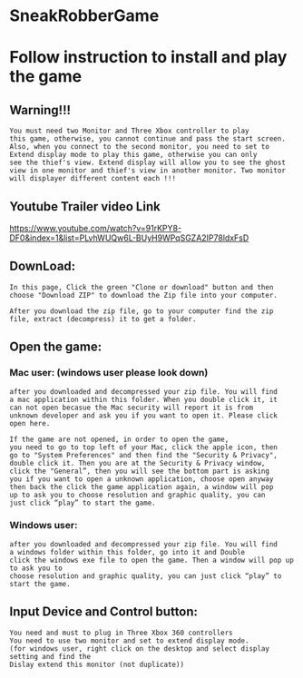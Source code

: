 # SneakRobberGame

# Follow instruction to install and play the game

## Warning!!! 

    You must need two Monitor and Three Xbox controller to play 
    this game, otherwise, you cannot continue and pass the start screen.
    Also, when you connect to the second monitor, you need to set to 
    Extend display mode to play this game, otherwise you can only 
    see the thief's view. Extend display will allow you to see the ghost
    view in one monitor and thief's view in another monitor. Two monitor 
    will displayer different content each !!!

## Youtube Trailer video Link
https://www.youtube.com/watch?v=91rKPY8-DF0&index=1&list=PLvhWUQw6L-BUyH9WPqSGZA2IP78ldxFsD

## DownLoad:

    In this page, Click the green "Clone or download" button and then
    choose "Download ZIP" to download the Zip file into your computer.

    After you download the zip file, go to your computer find the zip
    file, extract (decompress) it to get a folder.

## Open the game:
### Mac user: (windows user please look down)
    after you downloaded and decompressed your zip file. You will find
    a mac application within this folder. When you double click it, it
    can not open becasue the Mac security will report it is from
    unknown developer and ask you if you want to open it. Please click
    open here.

    If the game are not opened, in order to open the game,
    you need to go to top left of your Mac, click the apple icon, then
    go to "System Preferences" and then find the "Security & Privacy",
    double click it. Then you are at the Security & Privacy window,
    click the "General”, then you will see the bottom part is asking
    you if you want to open a unknown application, choose open anyway
    then back the click the game application again, a window will pop
    up to ask you to choose resolution and graphic quality, you can
    just click “play” to start the game.
    
### Windows user:
    after you downloaded and decompressed your zip file. You will find
    a windows folder within this folder, go into it and Double
    click the windows exe file to open the game. Then a window will pop up to ask you to
    choose resolution and graphic quality, you can just click “play” to
    start the game.

## Input Device and Control button:
    You need and must to plug in Three Xbox 360 controllers
    You need to use two monitor and set to extend display mode.
    (for windows user, right click on the desktop and select display setting and find the 
    Dislay extend this monitor (not duplicate))











